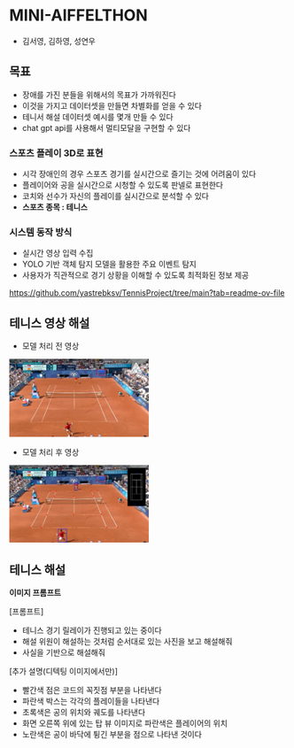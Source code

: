 # MINI-AIFFELTHON
- 김서영, 김하영, 성연우

## 목표

- 장애를 가진 분들을 위해서의 목표가 가까워진다
- 이것을 가지고 데이터셋을 만들면 차별화를 얻을 수 있다
- 테니서 해설 데이터셋 예시를 몇개 만들 수 있다
- chat gpt api를 사용해서 멀티모달을 구현할 수 있다

### 스포츠 플레이 3D로 표현

- 시각 장애인의 경우 스포츠 경기를 실시간으로 즐기는 것에 어려움이 있다
- 플레이어와 공을 실시간으로 시청할 수 있도록 판넬로 표현한다
- 코치와 선수가 자신의 플레이를 실시간으로 분석할 수 있다
- **스포츠 종목  : 테니스**


  
### 시스템 동작 방식

- 실시간 영상 입력 수집
- YOLO 기반 객체 탐지 모델을 활용한 주요 이벤트 탐지
- 사용자가 직관적으로 경기 상황을 이해할 수 있도록 최적화된 정보 제공

https://github.com/yastrebksv/TennisProject/tree/main?tab=readme-ov-file
## 테니스 영상 해설
- 모델 처리 전 영상
<img src = "image/1캡처.JPG" width="50%" height="50%"/>

- 모델 처리 후 영상
<img src = "image/2캡처.JPG" width="50%" height="50%"/>

## 테니스 해설
**이미지 프롬프트**

[프롬프트]  

- 테니스 경기 릴레이가 진행되고 있는 중이다
- 해설 위원이 해설하는 것처럼 순서대로 있는 사진을 보고 해설해줘
- 사실을 기반으로 해설해줘  


[추가 설명(디텍팅 이미지에서만)]  

- 빨간색 점은 코드의 꼭짓점 부분을 나타낸다
- 파란색 박스는 각각의 플레이들을 나타낸다 
- 초록색은 공의 위치와 궤도를 나타낸다
- 화면 오른쪽 위에 있는 탑 뷰 이미지로 파란색은 플레이어의 위치 
- 노란색은 공이 바닥에 튕긴 부분을 점으로 나타낸 것이다
